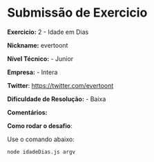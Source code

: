 # Submissão de Exercicio

**Exercicio:** 2 - Idade em Dias

**Nickname:** evertoont

**Nível Técnico:** - Junior

**Empresa:** - Intera

**Twitter**: https://twitter.com/evertoont

**Dificuldade de Resolução:** - Baixa

**Comentários:**

**Como rodar o desafio**:

Use o comando abaixo:

```bash
node idadeDias.js argv
```
